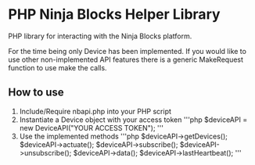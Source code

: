 PHP Ninja Blocks Helper Library
===============================

PHP library for interacting with the Ninja Blocks platform.

For the time being only Device has been implemented. If you would like to use other non-implemented API features there is a generic MakeRequest function to use make the calls.


How to use
----------
1. Include/Require nbapi.php into your PHP script
2. Instantiate a Device object with your access token
'''php
    $deviceAPI = new DeviceAPI("YOUR ACCESS TOKEN");
'''
3. Use the implemented methods
'''php
    $deviceAPI->getDevices();
    $deviceAPI->actuate();
    $deviceAPI->subscribe();
    $deviceAPI->unsubscribe();
    $deviceAPI->data();
    $deviceAPI->lastHeartbeat();
'''